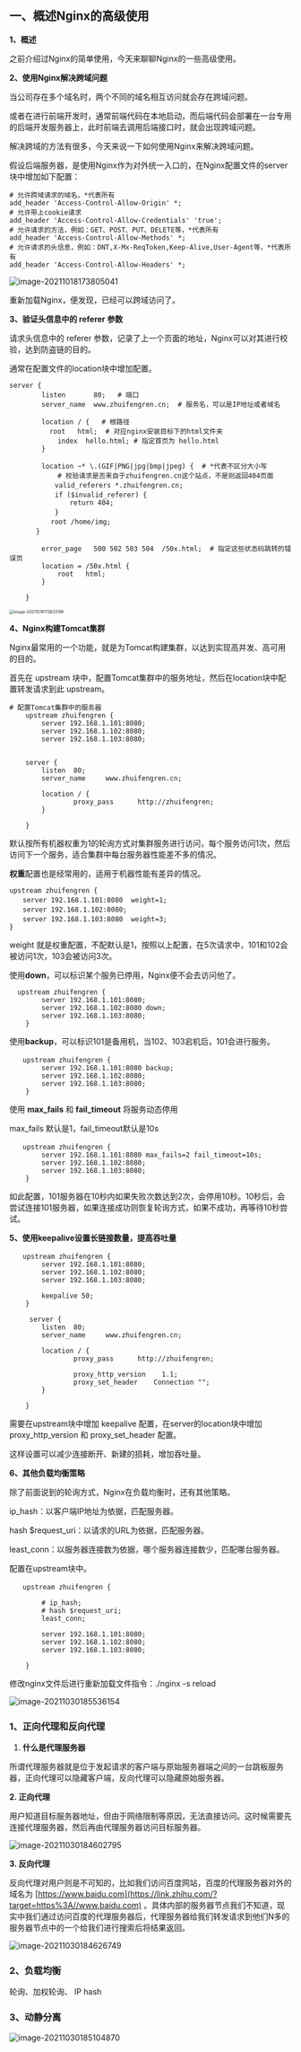 ## 一、概述Nginx的高级使用

**1、概述**

之前介绍过Nginx的简单使用，今天来聊聊Nginx的一些高级使用。

**2、使用Nginx解决跨域问题**

当公司存在多个域名时，两个不同的域名相互访问就会存在跨域问题。

或者在进行前端开发时，通常前端代码在本地启动，而后端代码会部署在一台专用的后端开发服务器上，此时前端去调用后端接口时，就会出现跨域问题。

解决跨域的方法有很多，今天来说一下如何使用Nginx来解决跨域问题。

假设后端服务器，是使用Nginx作为对外统一入口的，在Nginx配置文件的server块中增加如下配置：

```nginx
# 允许跨域请求的域名，*代表所有
add_header 'Access-Control-Allow-Origin' *;
# 允许带上cookie请求
add_header 'Access-Control-Allow-Credentials' 'true';
# 允许请求的方法，例如：GET、POST、PUT、DELETE等，*代表所有
add_header 'Access-Control-Allow-Methods' *;
# 允许请求的头信息，例如：DNT,X-Mx-ReqToken,Keep-Alive,User-Agent等，*代表所有
add_header 'Access-Control-Allow-Headers' *;
```

![image-20211018173805041](image-20211018173805041.png)

 重新加载Nginx，便发现，已经可以跨域访问了。

**3、验证头信息中的 referer 参数**

 请求头信息中的 referer 参数，记录了上一个页面的地址，Nginx可以对其进行校验，达到防盗链的目的。

 通常在配置文件的location块中增加配置。

```nginx
server {
        listen       80;   # 端口
        server_name  www.zhuifengren.cn;  # 服务名，可以是IP地址或者域名

        location / {   # 根路径
　　　　　　root   html;  # 对应nginx安装目标下的html文件夹
            index  hello.html; # 指定首页为 hello.html
        }

        location ~* \.(GIF|PNG|jpg|bmp|jpeg) {  # *代表不区分大小写
            # 校验请求是否来自于zhuifengren.cn这个站点，不是则返回404页面
        　　valid_referers *.zhuifengren.cn;
        　　if ($invalid_referer) {
               return 404;
        　　}
　　　　　  root /home/img;
　　　　}

        error_page   500 502 503 504  /50x.html;  # 指定这些状态码跳转的错误页
        location = /50x.html {
            root   html;
        }

    }
```

<img src="image-20211018173833198.png" alt="image-20211018173833198" style="zoom:50%;" />

**4、Nginx构建Tomcat集群**

Nginx最常用的一个功能，就是为Tomcat构建集群，以达到实现高并发、高可用的目的。

首先在 upstream 块中，配置Tomcat集群中的服务地址，然后在location块中配置转发请求到此 upstream。

```nginx
# 配置Tomcat集群中的服务器
    upstream zhuifengren {
        server 192.168.1.101:8080;
        server 192.168.1.102:8080;
        server 192.168.1.103:8080;
    

    server {
        listen  80;
        server_name     www.zhuifengren.cn;

        location / {
                proxy_pass      http://zhuifengren;
        }

    }
```

默认按所有机器权重为1的轮询方式对集群服务进行访问，每个服务访问1次，然后访问下一个服务，适合集群中每台服务器性能差不多的情况。

**权重**配置也是经常用的，适用于机器性能有差异的情况。

```nginx
upstream zhuifengren {
　　server 192.168.1.101:8080  weight=1;
　　server 192.168.1.102:8080;
　　server 192.168.1.103:8080  weight=3;
}
```

weight 就是权重配置，不配默认是1，按照以上配置，在5次请求中，101和102会被访问1次，103会被访问3次。

 

使用**down**，可以标识某个服务已停用，Nginx便不会去访问他了。

```nginx
  upstream zhuifengren {
        server 192.168.1.101:8080;
        server 192.168.1.102:8080 down;
        server 192.168.1.103:8080;
    }
```

使用**backup**，可以标识101是备用机，当102、103宕机后，101会进行服务。

```nginx
　　upstream zhuifengren {
        server 192.168.1.101:8080 backup;
        server 192.168.1.102:8080;
        server 192.168.1.103:8080;
    }
```

使用 **max_fails** 和 **fail_timeout** 将服务动态停用

max_fails 默认是1，fail_timeout默认是10s

```nginx
　　upstream zhuifengren {
        server 192.168.1.101:8080 max_fails=2 fail_timeout=10s;
        server 192.168.1.102:8080;
        server 192.168.1.103:8080;
    }
```

如此配置，101服务器在10秒内如果失败次数达到2次，会停用10秒。10秒后，会尝试连接101服务器，如果连接成功则恢复轮询方式，如果不成功，再等待10秒尝试。

**5、使用keepalive设置长链接数量，提高吞吐量**

```nginx
　　upstream zhuifengren {
        server 192.168.1.101:8080;
        server 192.168.1.102:8080;
        server 192.168.1.103:8080;
        
        keepalive 50;
    }

     server {
        listen  80;
        server_name     www.zhuifengren.cn;

        location / {
                proxy_pass      http://zhuifengren;
                
                proxy_http_version    1.1;
                proxy_set_header    Connection "";
        }

    }
```

需要在upstream块中增加 keepalive 配置，在server的location块中增加 proxy_http_version 和 proxy_set_header 配置。

这样设置可以减少连接断开、新建的损耗，增加吞吐量。

**6、其他负载均衡策略**

除了前面说到的轮询方式，Nginx在负载均衡时，还有其他策略。

ip_hash：以客户端IP地址为依据，匹配服务器。

hash $request_uri：以请求的URL为依据，匹配服务器。

least_conn：以服务器连接数为依据，哪个服务器连接数少，匹配哪台服务器。

配置在upstream块中。

```nginx
　　upstream zhuifengren {
    
        # ip_hash;
        # hash $request_uri;
        least_conn;
    
        server 192.168.1.101:8080;
        server 192.168.1.102:8080;
        server 192.168.1.103:8080;

    }
```

修改nginx文件后进行重新加载文件指令：./nginx -s reload

![image-20211030185536154](C:\Users\92493\AppData\Roaming\Typora\typora-user-images\image-20211030185536154.png)







### 1、正向代理和反向代理

1. **什么是代理服务器**

所谓代理服务器就是位于发起请求的客户端与原始服务器端之间的一台跳板服务器，正向代理可以隐藏客户端，反向代理可以隐藏原始服务器。

**2. 正向代理**

用户知道目标服务器地址，但由于网络限制等原因，无法直接访问。这时候需要先连接代理服务器，然后再由代理服务器访问目标服务器。

<img src="C:\Users\92493\AppData\Roaming\Typora\typora-user-images\image-20211030184602795.png" alt="image-20211030184602795"  />

**3. 反向代理**

反向代理对用户则是不可知的，比如我们访问百度网站，百度的代理服务器对外的域名为 [https://www.baidu.com](https://link.zhihu.com/?target=https%3A//www.baidu.com) 。具体内部的服务器节点我们不知道，现实中我们通过访问百度的代理服务器后，代理服务器给我们转发请求到他们N多的服务器节点中的一个给我们进行搜索后将结果返回。

![image-20211030184626749](C:\Users\92493\AppData\Roaming\Typora\typora-user-images\image-20211030184626749.png)



### 2、负载均衡

轮询、加权轮询、 IP hash



### 3、动静分离

![image-20211030185104870](C:\Users\92493\AppData\Roaming\Typora\typora-user-images\image-20211030185104870.png)
